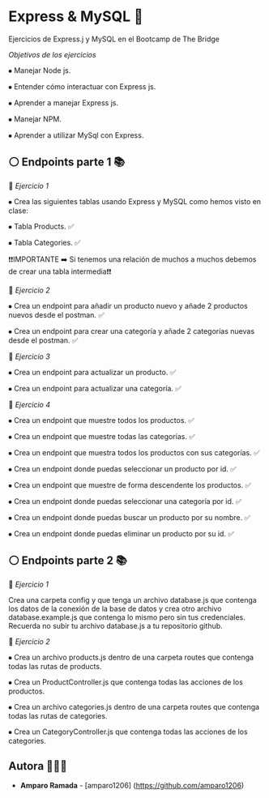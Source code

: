# Express & MySQL 🚀

Ejercicios de Express.j y MySQL en el Bootcamp de The Bridge

_Objetivos de los ejercicios_

⦁ Manejar Node js.

⦁ Entender cómo interactuar con Express js.

⦁ Aprender a manejar Express js.

⦁ Manejar NPM.

⦁ Aprender a utilizar MySql con Express.

## ⚪ Endpoints parte 1 📚

🔷 _Ejercicio 1_

⦁ Crea las siguientes tablas usando Express y MySQL como hemos visto en clase:

⦁ Tabla Products. ✅

⦁ Tabla Categories. ✅


❗❗IMPORTANTE ➡️ Si tenemos una relación de muchos a muchos debemos de crear una tabla intermedia❗❗


🔷 _Ejercicio 2_

⦁ Crea un endpoint para añadir un producto nuevo y añade 2 productos nuevos desde el postman. ✅

⦁ Crea un endpoint para crear una categoría y añade 2 categorías nuevas desde el postman. ✅


🔷 _Ejercicio 3_

⦁ Crea un endpoint para actualizar un producto. ✅

⦁ Crea un endpoint para actualizar una categoría. ✅


🔷 _Ejercicio 4_

⦁ Crea un endpoint que muestre todos los productos. ✅

⦁ Crea un endpoint que muestre todas las categorías. ✅

⦁ Crea un endpoint que muestra todos los productos con sus categorías. ✅

⦁ Crea un endpoint donde puedas seleccionar un producto por id. ✅

⦁ Crea un endpoint que muestre de forma descendente los productos. ✅

⦁ Crea un endpoint donde puedas seleccionar una categoría por id. ✅

⦁ Crea un endpoint donde puedas buscar un producto por su nombre. ✅

⦁ Crea un endpoint donde puedas eliminar un producto por su id. ✅

## ⚪ Endpoints parte 2 📚

🔷 _Ejercicio 1_

Crea una carpeta config  y que tenga un archivo database.js que contenga los datos de la conexión de la base de datos y crea otro archivo database.example.js que contenga lo mismo pero sin tus credenciales. Recuerda no subir tu archivo database.js a tu repositorio github.

🔷 _Ejercicio 2_

⦁ Crea un archivo products.js dentro de una carpeta routes que contenga todas las rutas de products.

⦁ Crea un ProductController.js que contenga todas las acciones de los productos.

⦁ Crea un archivo categories.js dentro de una carpeta routes que contenga todas las rutas de categories.

⦁ Crea un CategoryController.js que contenga todas las acciones de los categories.

## Autora 👩🏼‍💻

* **Amparo Ramada** - [amparo1206] (https://github.com/amparo1206)